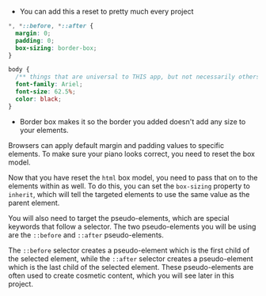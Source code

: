 - You can add this a reset to pretty much every project 
```css
*, *::before, *::after {
  margin: 0;
  padding: 0;
  box-sizing: border-box;
}

body {
  /** things that are universal to THIS app, but not necessarily others like font, font-size */
  font-family: Ariel;
  font-size: 62.5%;
  color: black;
}
```

- Border box makes it so the border you added doesn't add any size to your elements.

Browsers can apply default margin and padding values to specific elements. To make sure your piano looks correct, you need to reset the box model.

Now that you have reset the `html` box model, you need to pass that on to the elements within as well. To do this, you can set the `box-sizing` property to `inherit`, which will tell the targeted elements to use the same value as the parent element.

You will also need to target the pseudo-elements, which are special keywords that follow a selector. The two pseudo-elements you will be using are the `::before` and `::after` pseudo-elements.

The `::before` selector creates a pseudo-element which is the first child of the selected element, while the `::after` selector creates a pseudo-element which is the last child of the selected element. These pseudo-elements are often used to create cosmetic content, which you will see later in this project.

